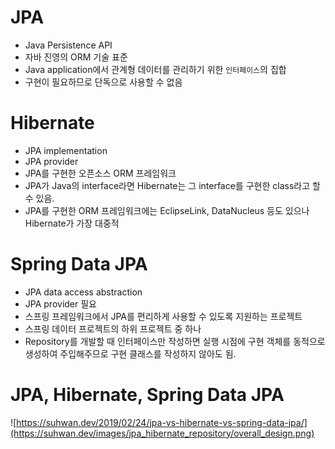 # JPA
- Java Persistence API
- 자바 진영의 ORM 기술 표준
- Java application에서 관계형 데이터를 관리하기 위한 `인터페이스`의 집합
- 구현이 필요하므로 단독으로 사용할 수 없음

# Hibernate
- JPA implementation
- JPA provider
- JPA를 구현한 오픈소스 ORM 프레임워크
- JPA가 Java의 interface라면 Hibernate는 그 interface를 구현한 class라고 할 수 있음.
- JPA를 구현한 ORM 프레임워크에는 EclipseLink, DataNucleus 등도 있으나 Hibernate가 가장 대중적

# Spring Data JPA
- JPA data access abstraction
- JPA provider 필요
- 스프링 프레임워크에서 JPA를 편리하게 사용할 수 있도록 지원하는 프로젝트
- 스프링 데이터 프로젝트의 하위 프로젝트 중 하나
- Repository를 개발할 때 인터페이스만 작성하면 실행 시점에 구현 객체를 동적으로 생성하여 주입해주므로 구현 클래스를 작성하지 않아도 됨.

# JPA, Hibernate, Spring Data JPA
![https://suhwan.dev/2019/02/24/jpa-vs-hibernate-vs-spring-data-jpa/](https://suhwan.dev/images/jpa_hibernate_repository/overall_design.png)
